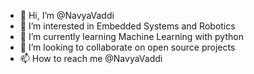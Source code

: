 - 👋 Hi, I’m @NavyaVaddi
- 👀 I’m interested in Embedded Systems and Robotics
- 🌱 I’m currently learning Machine Learning with python
- 💞️ I’m looking to collaborate on open source projects
- 📫 How to reach me @NavyaVaddi

<!---
NavyaVaddi/NavyaVaddi is a ✨ special ✨ repository because its `README.md` (this file) appears on your GitHub profile.
You can click the Preview link to take a look at your changes.
--->
